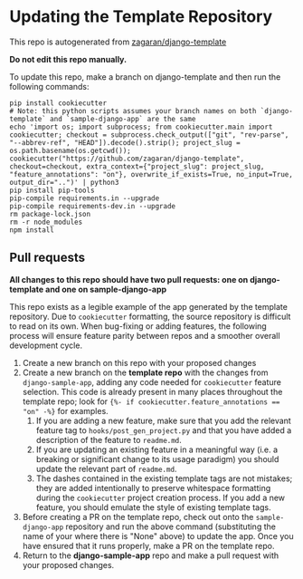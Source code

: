 # Updating the Template Repository

This repo is autogenerated from [zagaran/django-template](https://github.com/zagaran/django-template/)

**Do not edit this repo manually.**

To update this repo, make a branch on django-template and then run the following commands:

```
pip install cookiecutter
# Note: this python scripts assumes your branch names on both `django-template` and `sample-django-app` are the same
echo 'import os; import subprocess; from cookiecutter.main import cookiecutter; checkout = subprocess.check_output(["git", "rev-parse", "--abbrev-ref", "HEAD"]).decode().strip(); project_slug = os.path.basename(os.getcwd()); cookiecutter("https://github.com/zagaran/django-template", checkout=checkout, extra_context={"project_slug": project_slug, "feature_annotations": "on"}, overwrite_if_exists=True, no_input=True, output_dir="..")' | python3
pip install pip-tools
pip-compile requirements.in --upgrade
pip-compile requirements-dev.in --upgrade
rm package-lock.json
rm -r node_modules
npm install
```


## Pull requests

**All changes to this repo should have two pull requests: one on django-template and one on sample-django-app**

This repo exists as a legible example of the app generated by the template repository. Due to `cookiecutter` formatting,
the source repository is difficult to read on its own. When bug-fixing or adding features, the following process will ensure
feature parity between repos and a smoother overall development cycle.

1. Create a new branch on this repo with your proposed changes
2. Create a new branch on the **template repo** with the changes from `django-sample-app`, adding any code needed for 
`cookiecutter` feature selection. This code is already present in many places throughout the template repo; 
look for `{%- if cookiecutter.feature_annotations == "on" -%}` for examples.
   1. If you are adding a new feature, make sure that you add the relevant feature tag to `hooks/post_gen_project.py` and
   that you have added a description of the feature to `readme.md`. 
   2. If you are updating an existing feature in a meaningful way (i.e. a breaking or significant change to its 
   usage paradigm) you should update the relevant part of `readme.md`.
   3. The dashes contained in the existing template tags are not mistakes; they are added intentionally to preserve 
   whitespace formatting during the `cookiecutter` project creation process. If you add a new feature, you should emulate
   the style of existing template tags.
3. Before creating a PR on the template repo, check out onto the `sample-django-app` repository and 
run the above command (substituting the name of your where there is "None" above) to update the app. 
Once you have ensured that it runs properly, make a PR on the template repo.
4. Return to the **django-sample-app** repo and make a pull request with your proposed changes.
